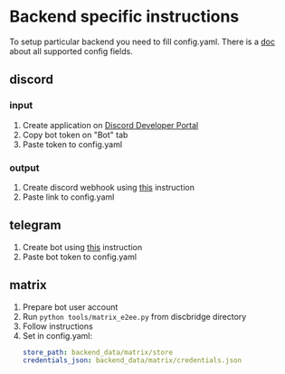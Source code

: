 # Backend specific instructions

To setup particular backend you need to fill config.yaml.
There is a [doc](docs/config.md) about all supported config fields.

## discord

### input

1. Create application on [Discord Developer Portal](https://discord.com/developers/applications)
1. Copy bot token on "Bot" tab
1. Paste token to config.yaml

### output

1. Create discord webhook using [this](https://gist.github.com/jagrosh/5b1761213e33fc5b54ec7f6379034a22) instruction
1. Paste link to config.yaml

## telegram

1. Create bot using [this](https://core.telegram.org/bots#6-botfather) instruction
1. Paste bot token to config.yaml

## matrix

1. Prepare bot user account
1. Run `python tools/matrix_e2ee.py` from discbridge directory
1. Follow instructions
1. Set in config.yaml:
    ```yaml
    store_path: backend_data/matrix/store
    credentials_json: backend_data/matrix/credentials.json
    ```
